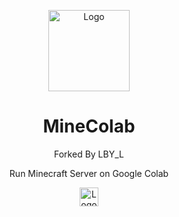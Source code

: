 <p align="center"><a href="https://colab.research.google.com/github/LBY-L/MineColab/blob/master/MineColab_forked_by_LBY.ipynb"><img src="https://github.com/thecoder-001/MineColab/blob/master/Logo.png" alt="Logo" height="130"/></a></p>
<h1 align="center">MineColab</h1>
<p align="center">Forked By LBY_L</p>
<p align="center">Run Minecraft Server on Google Colab</p>
<p align="center"><a href="https://colab.research.google.com/github/LBY-L/MineColab/blob/master/MineColab_forked_by_LBY.ipynb"><img src="https://colab.research.google.com/assets/colab-badge.svg" alt="Logo" height="30"/></a></p>

